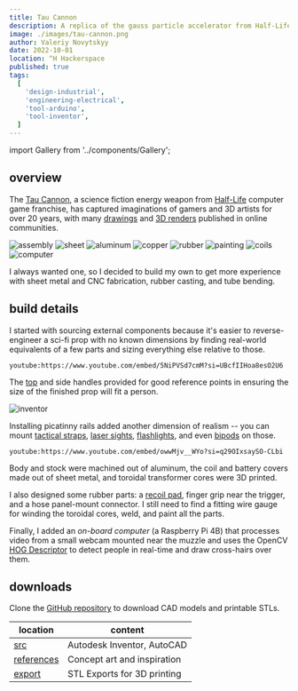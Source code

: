 ```yaml
---
title: Tau Cannon
description: A replica of the gauss particle accelerator from Half-Life 1
image: ./images/tau-cannon.png
author: Valeriy Novytskyy
date: 2022-10-01
location: ^H Hackerspace
published: true
tags:
  [
    'design-industrial',
    'engineering-electrical',
    'tool-arduino',
    'tool-inventor',
  ]
---
```


import Gallery from '../components/Gallery';

## overview

The [Tau Cannon](https://www.youtube.com/watch?v=xmv_4XxzeFs&t=487s), a science fiction energy weapon from [Half-Life](https://store.steampowered.com/app/70/HalfLife/) computer game franchise, has captured imaginations of gamers and 3D artists for over 20 years, with many [drawings](https://www.deviantart.com/eviegrotesk999/art/Gauss-tau-Cannon-442054600) and [3D renders](https://rain_redefined.artstation.com/projects/owNDk) published in online communities.

<Gallery>
  <img alt="assembly" src="./images/tau-test.jpg"/>
  <img alt="sheet" src="./images/tau-parts02.jpg"/>
  <img alt="aluminum" src="./images/tau-parts03.jpg"/>
  <img alt="copper" src="./images/tau-muzzle.png"/>
  <img alt="rubber" src="./images/tau-rubber2.jpg"/>
  <img alt="painting" src="./images/tau-assembly.jpg"/>
  <img alt="coils" src="./images/tau-coil-winding.jpg"/>
  <img alt="computer" src="./images/tau-computer.jpg"/>
</Gallery>

I always wanted one, so I decided to build my own to get more experience with sheet metal and CNC fabrication, rubber casting, and tube bending.

## build details

I started with sourcing external components because it's easier to reverse-engineer a sci-fi prop with no known dimensions by finding real-world equivalents of a few parts and sizing everything else relative to those.

`youtube:https://www.youtube.com/embed/5NiPVSd7cmM?si=UBcfIIHoa8esO2U6`

The [top](https://www.amazon.com/SMALLRIG-Handle-Anti-Off-Designed-Adapter/dp/B07BT7XXN9) and side handles  provided for good reference points in ensuring the size of the finished prop will fit a person.

![inventor](./images/tau-inventor.jpg)

Installing picatinny rails added another dimension of realism -- you can mount [tactical straps](https://www.amazon.com/dp/B08RF1LJDT), [laser sights](https://www.amazon.com/EZshoot-Tactical-Picatinny-Magnetic-Rechargeable/dp/B09TB3W5LD), [flashlights](https://www.amazon.com/Feyachi-FL11-MB-Tactical-Flashlight-Picatinny/dp/B09MW4HV72), and even [bipods](https://www.amazon.com/CVLIFE-Tactical-Adjustable-Release-Picatinny/dp/B01N43IPLF) on those.

`youtube:https://www.youtube.com/embed/owwMjv__WYo?si=q29OIxsaySO-CLbi`

Body and stock were machined out of aluminum, the coil and battery covers made out of sheet metal, and toroidal transformer cores were 3D printed.

I also designed some rubber parts: a [recoil pad](https://www.amazon.com/s?k=rubber+recoil+pad+AR-15&i=sporting), finger grip near the trigger, and a hose panel-mount connector. I still need to find a fitting wire gauge for winding the toroidal cores, weld, and paint all the parts.

Finally, I added an *on-board computer* (a Raspberry Pi 4B) that processes video from a small webcam mounted near the muzzle and uses the OpenCV [HOG Descriptor](https://automaticaddison.com/how-to-detect-pedestrians-in-images-and-video-using-opencv/) to detect people in real-time and draw cross-hairs over them.

## downloads

Clone the [GitHub repository](https://github.com/01binary/tau) to download CAD models and printable STLs.

| location                                                                          | content                     |
| --------------------------------------------------------------------------------- | --------------------------- |
| [src](https://github.com/01binary/tau/tree/master/src)                            | Autodesk Inventor, AutoCAD  |
| [references](https://github.com/01binary/tau/tree/master/references)              | Concept art and inspiration |
| [export](https://github.com/01binary/tau/tree/master/export)                      | STL Exports for 3D printing |
